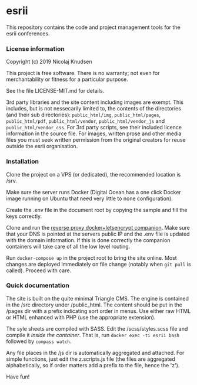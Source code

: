 # esrii
This repository contains the code and project management tools for the esrii conferences.

### License information

Copyright (c) 2019 Nicolaj Knudsen

This project is free software. There is no warranty; not even for
merchantability or fitness for a particular purpose.

See the file LICENSE-MIT.md for details.

3rd party libraries and the site content including images are exempt. This includes, but is not nessecarily limited to, the contents of the directories (and their sub directories): ```public_html/img```, ```public_html/pages```, ```public_html/pdf```, ```public_html/vendor```, ```public_html/vendor_js``` and ```public_html/vendor_css```. For 3rd party scripts, see their included licence information in the source file. For images, written prose and other media files you must seek written permission from the original creators for reuse outside the esrii organisation.

### Installation

Clone the project on a VPS (or dedicated), the recommended location is /srv.

Make sure the server runs Docker (Digital Ocean has a one click Docker image running on Ubuntu that need very little to none configuration).

Create the .env file in the document root by copying the sample and fill the keys correctly.

Clone and run the [reverse proxy docker+letsencrypt companion](https://github.com/evertramos/docker-compose-letsencrypt-nginx-proxy-companion). Make sure that your DNS is pointed at the servers public IP and the .env file is updated with the domain information. If this is done correctly the companion containers will take care of all the low level routing.

Run ```docker-compose up``` in the project root to bring the site online. Most changes are deployed immediately on file change (notably when ```git pull``` is called). Proceed with care.

### Quick documentation

The site is built on the quite minimal Triangle CMS. The engine is contained in the /src directory under /public_html.
The content should be put in the /pages dir with a prefix indicating sort order in menus. Use either raw HTML or HTML enhanced with PHP (use the appropriate extension).

The syle sheets are compiled with SASS. Edit the /scss/styles.scss file and compile it *inside the container*. That is, run ```docker exec -ti esrii bash``` followed by ```compass watch```.

Any file places in the /js dir is automatically aggregated and attached. For simple functions, just edit the z.scripts.js file (the files are aggregated alphabetically, so if order matters add a prefix to the file, hence the 'z').

Have fun!



